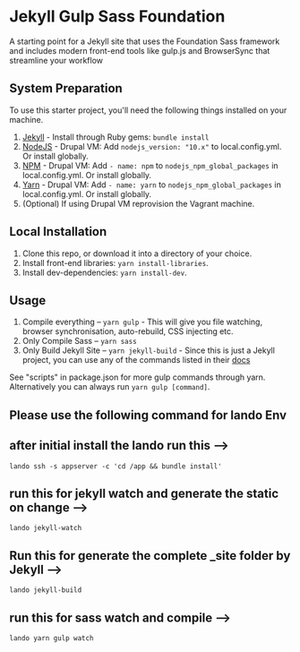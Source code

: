 # Jekyll Gulp Sass Foundation

A starting point for a Jekyll site that uses the Foundation Sass framework and includes modern front-end tools like gulp.js and BrowserSync that streamline your workflow

## System Preparation

To use this starter project, you'll need the following things installed on your machine.

1. [Jekyll](https://jekyllrb.com) - Install through Ruby gems: `bundle install`
2. [NodeJS](https://nodejs.org) - Drupal VM: Add `nodejs_version: "10.x"` to local.config.yml. Or install globally.
3. [NPM](https://www.npmjs.com) - Drupal VM: Add `- name: npm` to `nodejs_npm_global_packages` in local.config.yml. Or install globally.
4. [Yarn](https://yarnpkg.com) - Drupal VM: Add `- name: yarn` to `nodejs_npm_global_packages` in local.config.yml. Or install globally.
5. (Optional) If using Drupal VM reprovision the Vagrant machine.

## Local Installation

1. Clone this repo, or download it into a directory of your choice.
2. Install front-end libraries: `yarn install-libraries`.
3. Install dev-dependencies: `yarn install-dev`.

## Usage

1. Compile everything – `yarn gulp` - This will give you file watching, browser synchronisation, auto-rebuild, CSS injecting etc.
2. Only Compile Sass – `yarn sass`
3. Only Build Jekyll Site – `yarn jekyll-build` - Since this is just a Jekyll project, you can use any of the commands listed in their [docs](https://jekyllrb.com/docs/usage/)

See "scripts" in package.json for more gulp commands through yarn. Alternatively you can always run `yarn gulp [command]`.


## Please use the following command for lando Env

## after initial install the lando run this -->
`lando ssh -s appserver -c 'cd /app && bundle install'`

## run this for jekyll watch and generate the static on change -->
`lando jekyll-watch`
## Run this for generate the complete _site folder by Jekyll  -->
`lando jekyll-build`

## run this for sass watch and compile -->
`lando yarn gulp watch`